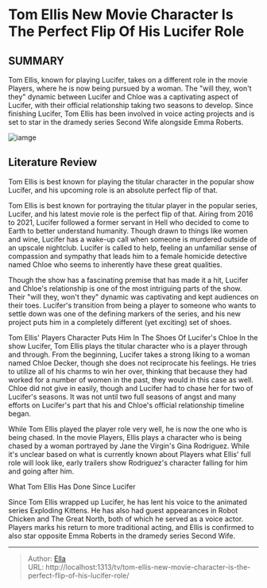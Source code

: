 # Tom Ellis  New Movie Character Is The Perfect Flip Of His Lucifer Role


## SUMMARY 



  Tom Ellis, known for playing Lucifer, takes on a different role in the movie Players, where he is now being pursued by a woman.   The &#34;will they, won&#39;t they&#34; dynamic between Lucifer and Chloe was a captivating aspect of Lucifer, with their official relationship taking two seasons to develop.   Since finishing Lucifer, Tom Ellis has been involved in voice acting projects and is set to star in the dramedy series Second Wife alongside Emma Roberts.  

![iamge](https://static1.srcdn.com/wordpress/wp-content/uploads/2024/01/tom-ellis-lucifer.jpg)

## Literature Review
Tom Ellis is best known for playing the titular character in the popular show Lucifer, and his upcoming role is an absolute perfect flip of that.




Tom Ellis is best known for portraying the titular player in the popular series, Lucifer, and his latest movie role is the perfect flip of that. Airing from 2016 to 2021, Lucifer followed a former servant in Hell who decided to come to Earth to better understand humanity. Though drawn to things like women and wine, Lucifer has a wake-up call when someone is murdered outside of an upscale nightclub. Lucifer is called to help, feeling an unfamiliar sense of compassion and sympathy that leads him to a female homicide detective named Chloe who seems to inherently have these great qualities.




Though the show has a fascinating premise that has made it a hit, Lucifer and Chloe&#39;s relationship is one of the most intriguing parts of the show. Their &#34;will they, won&#39;t they&#34; dynamic was captivating and kept audiences on their toes. Lucifer&#39;s transition from being a player to someone who wants to settle down was one of the defining markers of the series, and his new project puts him in a completely different (yet exciting) set of shoes.


 Tom Ellis&#39; Players Character Puts Him In The Shoes Of Lucifer&#39;s Chloe 
In the show Lucifer, Tom Ellis plays the titular character who is a player through and through. From the beginning, Lucifer takes a strong liking to a woman named Chloe Decker, though she does not reciprocate his feelings. He tries to utilize all of his charms to win her over, thinking that because they had worked for a number of women in the past, they would in this case as well. Chloe did not give in easily, though and Lucifer had to chase her for two of Lucifer&#39;s seasons. It was not until two full seasons of angst and many efforts on Lucifer&#39;s part that his and Chloe&#39;s official relationship timeline began.




While Tom Ellis played the player role very well, he is now the one who is being chased. In the movie Players, Ellis plays a character who is being chased by a woman portrayed by Jane the Virgin&#39;s Gina Rodriguez. While it&#39;s unclear based on what is currently known about Players what Ellis&#39; full role will look like, early trailers show Rodriguez&#39;s character falling for him and going after him.



 What Tom Ellis Has Done Since Lucifer 
          

Since Tom Ellis wrapped up Lucifer, he has lent his voice to the animated series Exploding Kittens. He has also had guest appearances in Robot Chicken and The Great North, both of which he served as a voice actor. Players marks his return to more traditional acting, and Ellis is confirmed to also star opposite Emma Roberts in the dramedy series Second Wife.






 

---

> Author: [Ella](https://instagram.hk.cn/)  
> URL: http://localhost:1313/tv/tom-ellis-new-movie-character-is-the-perfect-flip-of-his-lucifer-role/  

